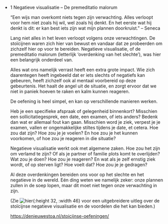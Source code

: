 - 1 Negatieve visualisatie – De premeditatio malorum
  
  “Een wijs man overkomt niets tegen zijn verwachting. Alles verloopt voor hem niet zoals hij wil, wel zoals hij denkt. En het eerste wat hij denkt is dit: er kan best iets zijn wat mijn plannen doorkruist.”
  – Seneca
  
  Lang niet alles in het leven verloopt volgens onze verwachtingen. De stoïcijnen waren zich hier van bewust en vandaar dat ze probeerden om zichzelf hier op voor te bereiden. Negatieve visualisatie, of de premeditatio malorum (letterlijk ‘overdenking van het slechte’), was hier een belangrijk onderdeel van.
  
  Alles wat ons namelijk verrast heeft een extra grote impact. Wie zich daarentegen heeft ingebeeld dat er iets slechts of negatiefs kan gebeuren, heeft zichzelf ook al mentaal voorbereid op deze gebeurtenis. Het haalt de angel uit de situatie, en zorgt ervoor dat we niet in paniek hoeven te raken en kalm kunnen reageren.
  
  De oefening is heel simpel, en kan op verschillende manieren werken.
  
  Heb je een specifieke afspraak of gelegenheid binnenkort? Misschien een sollicitatiegesprek, een date, een examen, of iets anders? Bedenk dan wat er allemaal fout kan gaan. Misschien word je ziek, verpest je je examen, vallen er ongemakkelijke stiltes tijdens je date, et cetera. Hoe zou dat zijn? Hoe zou je je voelen? En hoe zou je het kunnen voorkomen, of hoe zou je reageren in die situatie?
  
  Negatieve visualisatie werkt ook met algemene zaken. Hoe zou het zijn om verlamd te zijn? Of als je partner of familie plots komt te overlijden? Wat zou je doen? Hoe zou je reageren? En wat als je zelf ernstig ziek wordt, of op sterven ligt? Hoe voelt dat? Hoe zou je je gedragen?
  
  Al deze overdenkingen bereiden ons voor op het slechte en het negatieve in de wereld. Eén ding weten we namelijk zeker: onze plannen zullen in de soep lopen, maar dit moet niet tegen onze verwachting in zijn.
  
  (Zie ![hier](https://denieuwestoa.nl/negatieve-visualisatie/){:height 32, :width 46} voor een uitgebreidere uitleg over de stoïcijnse negatieve visualisatie en de voordelen die het kan bieden.)
  
  https://denieuwestoa.nl/stoicijnse-oefeningen/